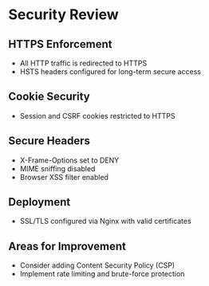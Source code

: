 # Security Review

## HTTPS Enforcement
- All HTTP traffic is redirected to HTTPS
- HSTS headers configured for long-term secure access

## Cookie Security
- Session and CSRF cookies restricted to HTTPS

## Secure Headers
- X-Frame-Options set to DENY
- MIME sniffing disabled
- Browser XSS filter enabled

## Deployment
- SSL/TLS configured via Nginx with valid certificates

## Areas for Improvement
- Consider adding Content Security Policy (CSP)
- Implement rate limiting and brute-force protection